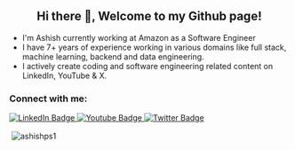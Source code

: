 <h2 align="center">Hi there 👋, Welcome to my Github page!</h2>
<ul>
  <li>I'm Ashish currently working at Amazon as a Software Engineer</li>
  <li>I have 7+ years of experience working in various domains like full stack, machine learning, backend and data engineering.</li>
  <li>I actively create coding and software engineering related content on LinkedIn, YouTube & X.</li>
</ul>

<h3 align="left">Connect with me:</h3>
<div id="badges">
  <a href="https://www.linkedin.com/in/ashishps1/">
    <img src="https://img.shields.io/badge/LinkedIn-blue?style=for-the-badge&logo=linkedin&logoColor=white" alt="LinkedIn Badge"/>
  </a>  
  <a href="https://www.youtube.com/channel/UCUicT5osQLEL11TimsC8I1g">
    <img src="https://img.shields.io/badge/YouTube-red?style=for-the-badge&logo=youtube&logoColor=white" alt="Youtube Badge"/>
  </a>
  <a href="https://twitter.com/ashishps_1">
    <img src="https://img.shields.io/badge/Twitter-blue?style=for-the-badge&logo=twitter&logoColor=white" alt="Twitter Badge"/>
  </a>
</div>

<p>&nbsp;<img align="center" src="https://github-readme-stats.vercel.app/api?username=ashishps1&show_icons=true&locale=en" alt="ashishps1" /></p>
